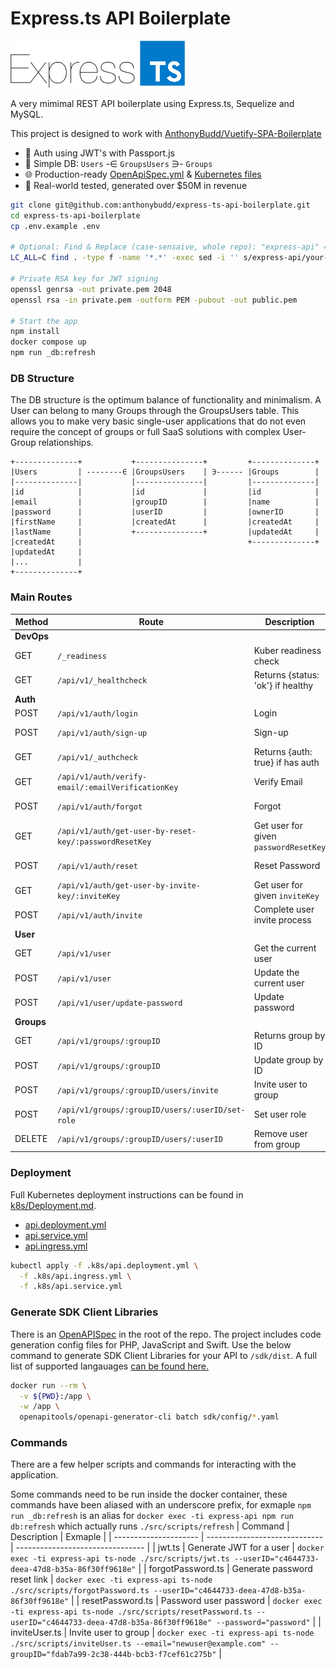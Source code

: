 # Express.ts API Boilerplate

<!--
todo:
- openapi spec
- tests
-->

<img height="75" src="https://raw.githubusercontent.com/anthonybudd/anthonybudd/master/img/express-ts-api-boilerplate.png?v=1"/>

A very mimimal REST API boilerplate using Express.ts, Sequelize and MySQL. 

This project is designed to work with [AnthonyBudd/Vuetify-SPA-Boilerplate](https://github.com/anthonybudd/Vuetify-SPA-boilerplate)


- 🔐 Auth using JWT's with Passport.js
- 👥 Simple DB: `Users` -∈ `GroupsUsers` ∋- `Groups`
- 🌐 Production-ready [OpenApiSpec.yml](./OpenApiSpec.yml) & [Kubernetes files](./k8s)
- 🥇 Real-world tested, generated over $50M in revenue


```sh
git clone git@github.com:anthonybudd/express-ts-api-boilerplate.git
cd express-ts-api-boilerplate
cp .env.example .env

# Optional: Find & Replace (case-sensaive, whole repo): "express-api" => "your-api-name" 
LC_ALL=C find . -type f -name '*.*' -exec sed -i '' s/express-api/your-api-name/g {} +

# Private RSA key for JWT signing
openssl genrsa -out private.pem 2048
openssl rsa -in private.pem -outform PEM -pubout -out public.pem

# Start the app
npm install
docker compose up
npm run _db:refresh
```

### DB Structure
The DB structure is the optimum balance of functionality and minimalism. A User can belong to many Groups through the GroupsUsers table. This allows you to make very basic single-user applications that do not even require the concept of groups or full SaaS solutions with complex User-Group relationships.

```                                                                
+--------------+           +---------------+         +--------------+  
|Users         | --------∈ |GroupsUsers    | ∋------ |Groups        |  
|--------------|           |---------------|         |--------------|  
|id            |           |id             |         |id            |  
|email         |           |groupID        |         |name          |  
|password      |           |userID         |         |ownerID       |  
|firstName     |           |createdAt      |         |createdAt     |  
|lastName      |           +---------------+         |updatedAt     |  
|createdAt     |                                     +--------------+  
|updatedAt     |                                                       
|...           |                                                      
+--------------+                      
```

### Main Routes
| Method      | Route                                                    | Description                           | Payload                               | Response          | 
| ----------- | -------------------------------------------------------- | ------------------------------------- | ------------------------------------- | ----------------- |  
| **DevOps**  |                                                          |                                       |                                       |                   |  
| GET         | `/_readiness`                                            | Kuber readiness check                 | --                                    | "healthy"         |  
| GET         | `/api/v1/_healthcheck`                                   | Returns {status: 'ok'} if healthy     | --                                    | {status: 'ok'}    |  
| **Auth**    |                                                          |                                       |                                       |                   |  
| POST        | `/api/v1/auth/login`                                     | Login                                 | {email, password}                     | {accessToken}     |  
| POST        | `/api/v1/auth/sign-up`                                   | Sign-up                               | {email, password, firstName, tos}     | {accessToken}     |  
| GET         | `/api/v1/_authcheck`                                     | Returns {auth: true} if has auth      | --                                    | {auth: true}      |  
| GET         | `/api/v1/auth/verify-email/:emailVerificationKey`        | Verify Email                          | --                                    | {success: true}   |  
| POST        | `/api/v1/auth/forgot`                                    | Forgot                                | {email}                               | {success: true}   |  
| GET         | `/api/v1/auth/get-user-by-reset-key/:passwordResetKey`   | Get user for given `passwordResetKey` | --                                    | {id, email}       |  
| POST        | `/api/v1/auth/reset`                                     | Reset Password                        | {email, password, passwordResetKey}   | {accessToken}     |  
| GET         | `/api/v1/auth/get-user-by-invite-key/:inviteKey`         | Get user for given `inviteKey`        | --                                    | {id, email}       |  
| POST        | `/api/v1/auth/invite`                                    | Complete user invite process          | {inviteKey, email, password, ...}     | {accessToken}     |   
| **User**    |                                                          |                                       |                                       |                   |  
| GET         | `/api/v1/user`                                           | Get the current user                  |                                       | {User}            |  
| POST        | `/api/v1/user`                                           | Update the current user               | {firstName, lastName}                 | {User}            |  
| POST        | `/api/v1/user/update-password`                           | Update password                       | {password, newPassword}               | {success: true}   |
| **Groups**  |                                                          |                                       |                                       |                   |  
| GET         | `/api/v1/groups/:groupID`                                | Returns group by ID                   | --                                    | {Group}           |  
| POST        | `/api/v1/groups/:groupID`                                | Update group by ID                    | {name: 'New Name'}                    | {Group}           |  
| POST        | `/api/v1/groups/:groupID/users/invite`                   | Invite user to group                  | {email}                               | {UserID, GroupID} |  
| POST        | `/api/v1/groups/:groupID/users/:userID/set-role`         | Set user role                         | {role: User|Admin }                   | {UserID, role}    |  
| DELETE      | `/api/v1/groups/:groupID/users/:userID`                  | Remove user from group                | --                                    | {UserID}          |  


### Deployment
Full Kubernetes deployment instructions can be found in [k8s/Deployment.md](./k8s/Deployment.md).

- [api.deployment.yml](./k8s/api.deployment.yml)
- [api.service.yml](./k8s/api.service.yml)
- [api.ingress.yml](./k8s/api.ingress.yml)

```sh
kubectl apply -f .k8s/api.deployment.yml \
  -f .k8s/api.ingress.yml \
  -f .k8s/api.service.yml 
```

### Generate SDK Client Libraries
There is an [OpenAPISpec](./OpenApiSpec.yml) in the root of the repo. The project includes code generation config files for PHP, JavaScript and Swift. Use the below command to generate SDK Client Libraries for your API to `/sdk/dist`. A full list of supported langauages [can be found here.](https://github.com/OpenAPITools/openapi-generator?tab=readme-ov-file#overview)


```sh
docker run --rm \
  -v ${PWD}:/app \
  -w /app \
  openapitools/openapi-generator-cli batch sdk/config/*.yaml
```

### Commands
There are a few helper scripts and commands for interacting with the application.

Some commands need to be run inside the docker container, these commands have been aliased with an underscore prefix, for exmaple `npm run _db:refresh` is an alias for `docker exec -ti express-api npm run db:refresh` which actually runs `./src/scripts/refresh`
| Command               | Description                   | Exmaple                          | 
| --------------------- | ----------------------------- | -------------------------------- |
| jwt.ts                | Generate JWT for a user       | `docker exec -ti express-api ts-node ./src/scripts/jwt.ts --userID="c4644733-deea-47d8-b35a-86f30ff9618e"` |
| forgotPassword.ts     | Generate password reset link  | `docker exec -ti express-api ts-node ./src/scripts/forgotPassword.ts --userID="c4644733-deea-47d8-b35a-86f30ff9618e"` |
| resetPassword.ts      | Password user password        | `docker exec -ti express-api ts-node ./src/scripts/resetPassword.ts --userID="c4644733-deea-47d8-b35a-86f30ff9618e" --password="password"` |
| inviteUser.ts         | Invite user to group          | `docker exec -ti express-api ts-node ./src/scripts/inviteUser.ts --email="newuser@example.com" --groupID="fdab7a99-2c38-444b-bcb3-f7cef61c275b"` |

